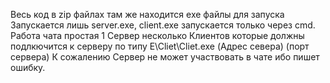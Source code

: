 Весь код в zip файлах там же находится exe файлы для запуска
Запускается лишь server.exe, client.exe запускается только через cmd.
Работа чата простая 1 Сервер несколько Клиентов которые должны подлкючится к серверу по типу E\Cliet\Cliet.exe (Адрес севера) (порт сервера)
К сожалению Сервер не может участвовать в чате ибо пишет ошибку.
